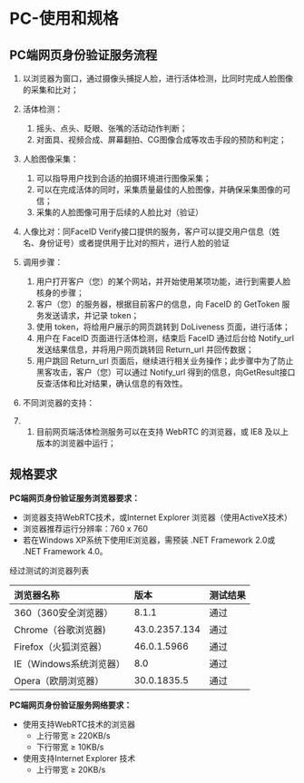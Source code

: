 # PC-使用和规格

## PC端网页身份验证服务流程

1. 以浏览器为窗口，通过摄像头捕捉人脸，进行活体检测，比同时完成人脸图像的采集和比对；

2. 活体检测：

   1. 摇头、点头、眨眼、张嘴的活动动作判断；
   2. 对面具、视频合成、屏幕翻拍、CG图像合成等攻击手段的预防和判定；

3. 人脸图像采集：

   1. 可以指导用户找到合适的拍摄环境进行图像采集；
   2. 可以在完成活体的同时，采集质量最佳的人脸图像，并确保采集图像的可信；
   3. 采集的人脸图像可用于后续的人脸比对（验证）

4. 人像比对：同FaceID Verify接口提供的服务，客户可以提交用户信息（姓名、身份证号）或者提供用于比对的照片，进行人脸的验证

5. 调用步骤：

   1. 用户打开客户（您）的某个网站，并开始使用某项功能，进行到需要人脸核身的步骤；
   2. 客户（您）的服务器，根据目前客户的信息，向 FaceID 的 GetToken 服务发送请求，并记录 token；
   3. 使用 token，将给用户展示的网页跳转到 DoLiveness 页面，进行活体；
   4. 用户在 FaceID 页面进行活体检测，结束后 FaceID 通过后台给 Notify_url 发送结果信息，并将用户网页跳转回 Return_url 并回传数据；
   5. 用户跳回 Return_url 页面后，继续进行相关业务操作；此步骤中为了防止黑客攻击，客户（您）可以通过 Notify_url 得到的信息，向GetResult接口反查活体和比对结果，确认信息的有效性。

6. 不同浏览器的支持：

7. 1. 目前网页端活体检测服务可以在支持 WebRTC 的浏览器，或 IE8 及以上版本的浏览器中运行；

## 规格要求

**PC端网页身份验证服务浏览器要求：**

- 浏览器支持WebRTC技术，或Internet Explorer 浏览器（使用ActiveX技术）
- 浏览器推荐运行分辨率：760 x 760
- 若在Windows XP系统下使用IE浏览器，需预装 .NET Framework 2.0或 .NET Framework 4.0。

经过测试的浏览器列表

| 浏览器名称              | 版本          | 测试结果 |
| :---------------------- | :------------ | :------- |
| 360（360安全浏览器）    | 8.1.1         | 通过     |
| Chrome（谷歌浏览器)     | 43.0.2357.134 | 通过     |
| Firefox（火狐浏览器）   | 46.0.1.5966   | 通过     |
| IE（Windows系统浏览器） | 8.0           | 通过     |
| Opera（欧朋浏览器）     | 30.0.1835.5   | 通过     |

 

**PC端网页身份验证服务网络要求：**

- 使用支持WebRTC技术的浏览器
  - 上行带宽 ≥ 220KB/s
  - 下行带宽 ≥ 10KB/s
- 使用支持Internet Explorer 技术
  - 上行带宽 ≥ 20KB/s

 

 

 